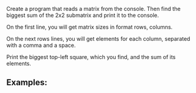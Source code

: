 Create a program that reads a matrix from the console. Then find the biggest sum of the 2x2 submatrix and print it to the console.

On the first line, you will get matrix sizes in format rows, columns.

On the next rows lines, you will get elements for each column, separated with a comma and a space.

Print the biggest top-left square, which you find, and the sum of its elements.

## Examples:


